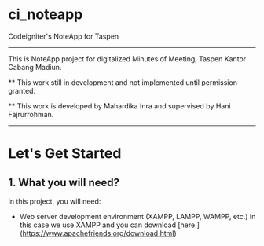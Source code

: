# ci_noteapp
Codeigniter's NoteApp for Taspen

***

This is NoteApp project for digitalized Minutes of Meeting, Taspen Kantor Cabang Madiun.

** This work still in development and not implemented until permission granted.

** This work is developed by Mahardika Inra and supervised by Hani Fajrurrohman.

***

# Let's Get Started

## 1. What you will need?

In this project, you will need:

- Web server development environment (XAMPP, LAMPP, WAMPP, etc.) In this case we use XAMPP and you can download [here.] (<https://www.apachefriends.org/download.html>) 





